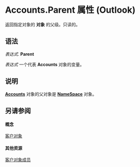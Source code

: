 
# Accounts.Parent 属性 (Outlook)

返回指定对象的 **对象** 的父级。只读的。


## 语法

 _表达式_. **Parent**

 _表达式_ 一个代表 **Accounts** 对象的变量。


## 说明

 **[Accounts](2510b7d7-5062-8ea3-dda4-b544d2882a2b.md)** 对象的父对象是 **[NameSpace](f0dcaa19-07f5-5d42-a3bf-2e42b7885644.md)** 对象。


## 另请参阅


#### 概念


[客户对象](2510b7d7-5062-8ea3-dda4-b544d2882a2b.md)
#### 其他资源


[客户对象成员](cfcc988a-385a-b725-f8ed-00ae7b6dff3b.md)